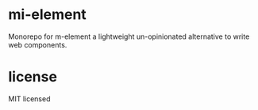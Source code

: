 # mi-element

Monorepo for m-element a lightweight un-opinionated alternative to write web components.

# license

MIT licensed
